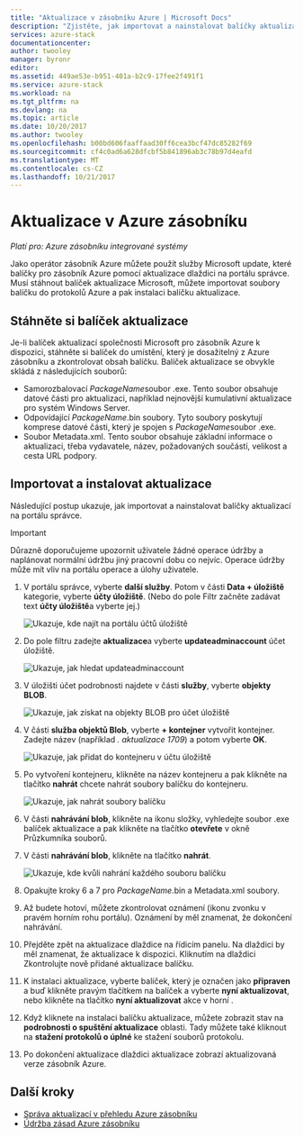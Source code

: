 ```yaml
---
title: "Aktualizace v zásobníku Azure | Microsoft Docs"
description: "Zjistěte, jak importovat a nainstalovat balíčky aktualizací společnosti Microsoft pro systém Azure zásobníku integrované."
services: azure-stack
documentationcenter: 
author: twooley
manager: byronr
editor: 
ms.assetid: 449ae53e-b951-401a-b2c9-17fee2f491f1
ms.service: azure-stack
ms.workload: na
ms.tgt_pltfrm: na
ms.devlang: na
ms.topic: article
ms.date: 10/20/2017
ms.author: twooley
ms.openlocfilehash: b00bd606faaffaad30ff6cea3bcf47dc85282f69
ms.sourcegitcommit: cf4c0ad6a628dfcbf5b841896ab3c78b97d4eafd
ms.translationtype: MT
ms.contentlocale: cs-CZ
ms.lasthandoff: 10/21/2017
---
```

# <a name="apply-updates-in-azure-stack"></a>Aktualizace v Azure zásobníku

*Platí pro: Azure zásobníku integrované systémy*

Jako operátor zásobník Azure můžete použít služby Microsoft update, které balíčky pro zásobník Azure pomocí aktualizace dlaždici na portálu správce. Musí stáhnout balíček aktualizace Microsoft, můžete importovat soubory balíčku do protokolů Azure a pak instalaci balíčku aktualizace. 

## <a name="download-the-update-package"></a>Stáhněte si balíček aktualizace

Je-li balíček aktualizací společnosti Microsoft pro zásobník Azure k dispozici, stáhněte si balíček do umístění, který je dosažitelný z Azure zásobníku a zkontrolovat obsah balíčku. Balíček aktualizace se obvykle skládá z následujících souborů:

- Samorozbalovací *PackageName*soubor .exe. Tento soubor obsahuje datové části pro aktualizaci, například nejnovější kumulativní aktualizace pro systém Windows Server.   
- Odpovídající *PackageName*.bin soubory. Tyto soubory poskytují komprese datové části, který je spojen s *PackageName*soubor .exe. 
- Soubor Metadata.xml. Tento soubor obsahuje základní informace o aktualizaci, třeba vydavatele, název, požadovaných součástí, velikost a cesta URL podpory.

## <a name="import-and-install-updates"></a>Importovat a instalovat aktualizace

Následující postup ukazuje, jak importovat a nainstalovat balíčky aktualizací na portálu správce.

> [!IMPORTANT]
> Důrazně doporučujeme upozornit uživatele žádné operace údržby a naplánovat normální údržbu jiný pracovní dobu co nejvíc. Operace údržby může mít vliv na portálu operace a úlohy uživatele.

1. V portálu správce, vyberte **další služby**. Potom v části **Data + úložiště** kategorie, vyberte **účty úložiště**. (Nebo do pole Filtr začněte zadávat text **účty úložiště**a vyberte jej.)

    ![Ukazuje, kde najít na portálu účtů úložiště](media/azure-stack-apply-updates/ApplyUpdates1.png)

2. Do pole filtru zadejte **aktualizace**a vyberte **updateadminaccount** účet úložiště.

    ![Ukazuje, jak hledat updateadminaccount](media/azure-stack-apply-updates/ApplyUpdates2.png)

3. V úložišti účet podrobnosti najdete v části **služby**, vyberte **objekty BLOB**.
 
    ![Ukazuje, jak získat na objekty BLOB pro účet úložiště](media/azure-stack-apply-updates/ApplyUpdates3.png) 
 
4. V části **služba objektů Blob**, vyberte **+ kontejner** vytvořit kontejner. Zadejte název (například *. aktualizace 1709*) a potom vyberte **OK**.
 
     ![Ukazuje, jak přidat do kontejneru v účtu úložiště](media/azure-stack-apply-updates/ApplyUpdates4.png)

5. Po vytvoření kontejneru, klikněte na název kontejneru a pak klikněte na tlačítko **nahrát** chcete nahrát soubory balíčku do kontejneru.
 
    ![Ukazuje, jak nahrát soubory balíčku](media/azure-stack-apply-updates/ApplyUpdates5.png)

6. V části **nahrávání blob**, klikněte na ikonu složky, vyhledejte soubor .exe balíček aktualizace a pak klikněte na tlačítko **otevřete** v okně Průzkumníka souborů.
  
7. V části **nahrávání blob**, klikněte na tlačítko **nahrát**. 
 
    ![Ukazuje, kde kvůli nahrání každého souboru balíčku](media/azure-stack-apply-updates/ApplyUpdates6.png)

8. Opakujte kroky 6 a 7 pro *PackageName*.bin a Metadata.xml soubory. 
9. Až budete hotoví, můžete zkontrolovat oznámení (ikonu zvonku v pravém horním rohu portálu). Oznámení by měl znamenat, že dokončení nahrávání. 
10. Přejděte zpět na aktualizace dlaždice na řídicím panelu. Na dlaždici by měl znamenat, že aktualizace k dispozici. Kliknutím na dlaždici Zkontrolujte nově přidané aktualizace balíčku.
11. K instalaci aktualizace, vyberte balíček, který je označen jako **připraven** a buď klikněte pravým tlačítkem na balíček a vyberte **nyní aktualizovat**, nebo klikněte na tlačítko **nyní aktualizovat** akce v horní .
12. Když kliknete na instalaci balíčku aktualizace, můžete zobrazit stav na **podrobnosti o spuštění aktualizace** oblasti. Tady můžete také kliknout na **stažení protokolů o úplné** ke stažení souborů protokolu.
13. Po dokončení aktualizace dlaždici aktualizace zobrazí aktualizovaná verze zásobník Azure.

## <a name="next-steps"></a>Další kroky

- [Správa aktualizací v přehledu Azure zásobníku](azure-stack-updates.md)
- [Údržba zásad Azure zásobníku](azure-stack-servicing-policy.md)
